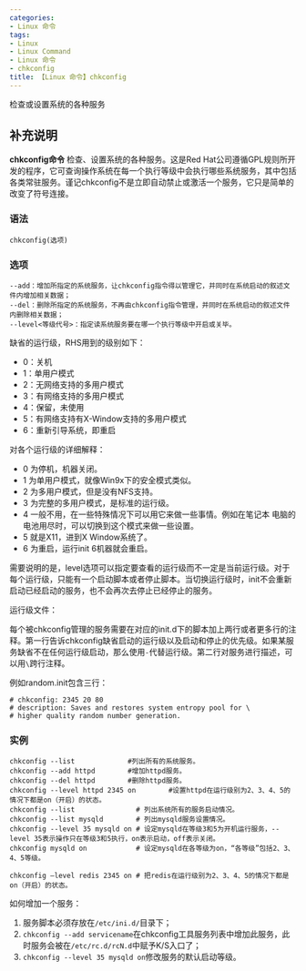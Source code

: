 ```yaml
---
categories:
- Linux 命令
tags:
- Linux
- Linux Command
- Linux 命令
- chkconfig
title: 【Linux 命令】chkconfig
---
```


检查或设置系统的各种服务

## 补充说明

**chkconfig命令** 检查、设置系统的各种服务。这是Red Hat公司遵循GPL规则所开发的程序，它可查询操作系统在每一个执行等级中会执行哪些系统服务，其中包括各类常驻服务。谨记chkconfig不是立即自动禁止或激活一个服务，它只是简单的改变了符号连接。

###  语法 

```shell
chkconfig(选项)
```

###  选项 

```shell
--add：增加所指定的系统服务，让chkconfig指令得以管理它，并同时在系统启动的叙述文件内增加相关数据；
--del：删除所指定的系统服务，不再由chkconfig指令管理，并同时在系统启动的叙述文件内删除相关数据；
--level<等级代号>：指定读系统服务要在哪一个执行等级中开启或关毕。
```
缺省的运行级，RHS用到的级别如下：

* 0：关机
* 1：单用户模式
* 2：无网络支持的多用户模式
* 3：有网络支持的多用户模式
* 4：保留，未使用
* 5：有网络支持有X-Window支持的多用户模式
* 6：重新引导系统，即重启

对各个运行级的详细解释：

* 0 为停机，机器关闭。
* 1 为单用户模式，就像Win9x下的安全模式类似。
* 2  为多用户模式，但是没有NFS支持。 
* 3  为完整的多用户模式，是标准的运行级。
* 4 一般不用，在一些特殊情况下可以用它来做一些事情。例如在笔记本 电脑的电池用尽时，可以切换到这个模式来做一些设置。
* 5  就是X11，进到X Window系统了。
* 6  为重启，运行init 6机器就会重启。

需要说明的是，level选项可以指定要查看的运行级而不一定是当前运行级。对于每个运行级，只能有一个启动脚本或者停止脚本。当切换运行级时，init不会重新启动已经启动的服务，也不会再次去停止已经停止的服务。

运行级文件：

每个被chkconfig管理的服务需要在对应的init.d下的脚本加上两行或者更多行的注释。第一行告诉chkconfig缺省启动的运行级以及启动和停止的优先级。如果某服务缺省不在任何运行级启动，那么使用`-`代替运行级。第二行对服务进行描述，可以用`\`跨行注释。

例如random.init包含三行：

```shell
# chkconfig: 2345 20 80
# description: Saves and restores system entropy pool for \
# higher quality random number generation.
```

###  实例 

```shell
chkconfig --list             #列出所有的系统服务。
chkconfig --add httpd        #增加httpd服务。
chkconfig --del httpd        #删除httpd服务。
chkconfig --level httpd 2345 on        #设置httpd在运行级别为2、3、4、5的情况下都是on（开启）的状态。
chkconfig --list               # 列出系统所有的服务启动情况。
chkconfig --list mysqld        # 列出mysqld服务设置情况。
chkconfig --level 35 mysqld on # 设定mysqld在等级3和5为开机运行服务，--level 35表示操作只在等级3和5执行，on表示启动，off表示关闭。
chkconfig mysqld on            # 设定mysqld在各等级为on，“各等级”包括2、3、4、5等级。

chkconfig –level redis 2345 on # 把redis在运行级别为2、3、4、5的情况下都是on（开启）的状态。
```

如何增加一个服务：

1.  服务脚本必须存放在`/etc/ini.d/`目录下；
2.  `chkconfig --add servicename`在chkconfig工具服务列表中增加此服务，此时服务会被在`/etc/rc.d/rcN.d`中赋予K/S入口了；
3.  `chkconfig --level 35 mysqld on`修改服务的默认启动等级。


<!-- Linux命令行搜索引擎：https://jaywcjlove.github.io/linux-command/ -->
